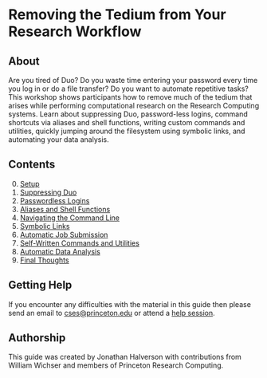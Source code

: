 # Removing the Tedium from Your Research Workflow

## About

Are you tired of Duo? Do you waste time entering your password every time you log in or do a file transfer? Do you want to automate repetitive tasks? This workshop shows participants how to remove much of the tedium that arises while performing computational research on the Research Computing systems. Learn about suppressing Duo, password-less logins, command shortcuts via aliases and shell functions, writing custom commands and utilities, quickly jumping around the filesystem using symbolic links, and automating your data analysis.

<!--## Workshop Survey

Toward the end of the workshop please complete [this survey](https://forms.gle/rrBLgZYPjyLHYxFR7).-->

## Contents

0. [Setup](setup.md)
1. [Suppressing Duo](01_suppressing_duo/README.md)
2. [Passwordless Logins](02_passwordless_logins/README.md)
3. [Aliases and Shell Functions](03_aliases_and_shell_functions/README.md)
4. [Navigating the Command Line](04_navigating_command_line/README.md)
5. [Symbolic Links](05_symbolic_links/README.md)
6. [Automatic Job Submission](06_automatic_job_submission/README.md)
7. [Self-Written Commands and Utilities](07_self_written_utilities/README.md)
8. [Automatic Data Analysis](08_automatic_data_analysis/README.md)
9. [Final Thoughts](09_final_thoughts/README.md)

## Getting Help

If you encounter any difficulties with the material in this guide then please send an email to <a href="mailto:cses@princeton.edu">cses@princeton.edu</a> or attend a <a href="https://researchcomputing.princeton.edu/education/help-sessions">help session</a>.

## Authorship

This guide was created by Jonathan Halverson with contributions from William Wichser and members of Princeton Research Computing.

